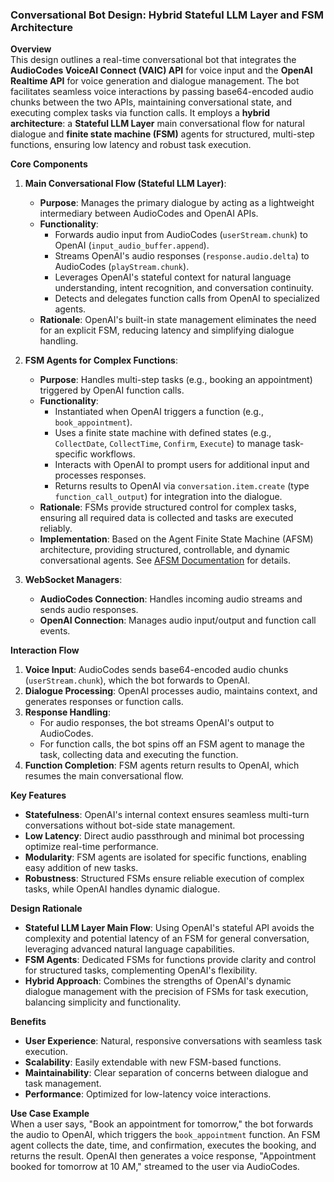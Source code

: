 ### Conversational Bot Design: Hybrid Stateful LLM Layer and FSM Architecture

**Overview**  
This design outlines a real-time conversational bot that integrates the **AudioCodes VoiceAI Connect (VAIC) API** for voice input and the **OpenAI Realtime API** for voice generation and dialogue management. The bot facilitates seamless voice interactions by passing base64-encoded audio chunks between the two APIs, maintaining conversational state, and executing complex tasks via function calls. It employs a **hybrid architecture**: a **Stateful LLM Layer** main conversational flow for natural dialogue and **finite state machine (FSM)** agents for structured, multi-step functions, ensuring low latency and robust task execution.

**Core Components**  
1. **Main Conversational Flow (Stateful LLM Layer)**:
   - **Purpose**: Manages the primary dialogue by acting as a lightweight intermediary between AudioCodes and OpenAI APIs.
   - **Functionality**:
     - Forwards audio input from AudioCodes (`userStream.chunk`) to OpenAI (`input_audio_buffer.append`).
     - Streams OpenAI's audio responses (`response.audio.delta`) to AudioCodes (`playStream.chunk`).
     - Leverages OpenAI's stateful context for natural language understanding, intent recognition, and conversation continuity.
     - Detects and delegates function calls from OpenAI to specialized agents.
   - **Rationale**: OpenAI's built-in state management eliminates the need for an explicit FSM, reducing latency and simplifying dialogue handling.

2. **FSM Agents for Complex Functions**:
   - **Purpose**: Handles multi-step tasks (e.g., booking an appointment) triggered by OpenAI function calls.
   - **Functionality**:
     - Instantiated when OpenAI triggers a function (e.g., `book_appointment`).
     - Uses a finite state machine with defined states (e.g., `CollectDate`, `CollectTime`, `Confirm`, `Execute`) to manage task-specific workflows.
     - Interacts with OpenAI to prompt users for additional input and processes responses.
     - Returns results to OpenAI via `conversation.item.create` (type `function_call_output`) for integration into the dialogue.
   - **Rationale**: FSMs provide structured control for complex tasks, ensuring all required data is collected and tasks are executed reliably.
   - **Implementation**: Based on the Agent Finite State Machine (AFSM) architecture, providing structured, controllable, and dynamic conversational agents. See [AFSM Documentation](app/afsm/README.md) for details.

3. **WebSocket Managers**:
   - **AudioCodes Connection**: Handles incoming audio streams and sends audio responses.
   - **OpenAI Connection**: Manages audio input/output and function call events.

**Interaction Flow**  
1. **Voice Input**: AudioCodes sends base64-encoded audio chunks (`userStream.chunk`), which the bot forwards to OpenAI.
2. **Dialogue Processing**: OpenAI processes audio, maintains context, and generates responses or function calls.
3. **Response Handling**:
   - For audio responses, the bot streams OpenAI's output to AudioCodes.
   - For function calls, the bot spins off an FSM agent to manage the task, collecting data and executing the function.
4. **Function Completion**: FSM agents return results to OpenAI, which resumes the main conversational flow.

**Key Features**  
- **Statefulness**: OpenAI's internal context ensures seamless multi-turn conversations without bot-side state management.
- **Low Latency**: Direct audio passthrough and minimal bot processing optimize real-time performance.
- **Modularity**: FSM agents are isolated for specific functions, enabling easy addition of new tasks.
- **Robustness**: Structured FSMs ensure reliable execution of complex tasks, while OpenAI handles dynamic dialogue.

**Design Rationale**  
- **Stateful LLM Layer Main Flow**: Using OpenAI's stateful API avoids the complexity and potential latency of an FSM for general conversation, leveraging advanced natural language capabilities.
- **FSM Agents**: Dedicated FSMs for functions provide clarity and control for structured tasks, complementing OpenAI's flexibility.
- **Hybrid Approach**: Combines the strengths of OpenAI's dynamic dialogue management with the precision of FSMs for task execution, balancing simplicity and functionality.

**Benefits**  
- **User Experience**: Natural, responsive conversations with seamless task execution.
- **Scalability**: Easily extendable with new FSM-based functions.
- **Maintainability**: Clear separation of concerns between dialogue and task management.
- **Performance**: Optimized for low-latency voice interactions.

**Use Case Example**  
When a user says, "Book an appointment for tomorrow," the bot forwards the audio to OpenAI, which triggers the `book_appointment` function. An FSM agent collects the date, time, and confirmation, executes the booking, and returns the result. OpenAI then generates a voice response, "Appointment booked for tomorrow at 10 AM," streamed to the user via AudioCodes.
